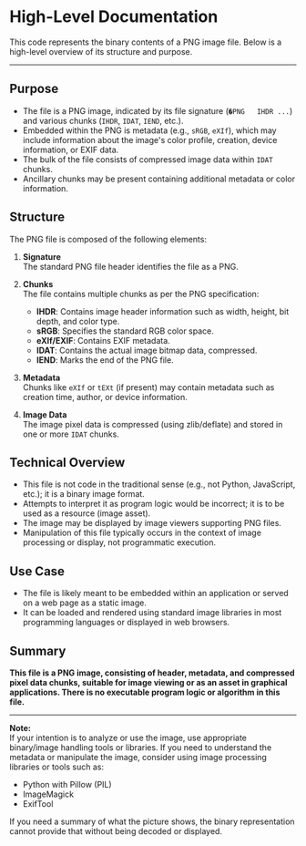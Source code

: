 # High-Level Documentation

This code represents the binary contents of a PNG image file. Below is a high-level overview of its structure and purpose.

---

## Purpose

- The file is a PNG image, indicated by its file signature (`�PNG   IHDR ...`) and various chunks (`IHDR`, `IDAT`, `IEND`, etc.).
- Embedded within the PNG is metadata (e.g., `sRGB`, `eXIf`), which may include information about the image's color profile, creation, device information, or EXIF data.
- The bulk of the file consists of compressed image data within `IDAT` chunks.
- Ancillary chunks may be present containing additional metadata or color information.

## Structure

The PNG file is composed of the following elements:

1. **Signature**  
   The standard PNG file header identifies the file as a PNG.

2. **Chunks**  
   The file contains multiple chunks as per the PNG specification:
   - **IHDR**: Contains image header information such as width, height, bit depth, and color type.
   - **sRGB**: Specifies the standard RGB color space.
   - **eXIf/EXIF**: Contains EXIF metadata.
   - **IDAT**: Contains the actual image bitmap data, compressed.
   - **IEND**: Marks the end of the PNG file.

3. **Metadata**  
   Chunks like `eXIf` or `tEXt` (if present) may contain metadata such as creation time, author, or device information.

4. **Image Data**  
   The image pixel data is compressed (using zlib/deflate) and stored in one or more `IDAT` chunks.

## Technical Overview

- This file is not code in the traditional sense (e.g., not Python, JavaScript, etc.); it is a binary image format.
- Attempts to interpret it as program logic would be incorrect; it is to be used as a resource (image asset).
- The image may be displayed by image viewers supporting PNG files.
- Manipulation of this file typically occurs in the context of image processing or display, not programmatic execution.

## Use Case

- The file is likely meant to be embedded within an application or served on a web page as a static image.
- It can be loaded and rendered using standard image libraries in most programming languages or displayed in web browsers.

## Summary

**This file is a PNG image, consisting of header, metadata, and compressed pixel data chunks, suitable for image viewing or as an asset in graphical applications. There is no executable program logic or algorithm in this file.**

---

**Note:**  
If your intention is to analyze or use the image, use appropriate binary/image handling tools or libraries. If you need to understand the metadata or manipulate the image, consider using image processing libraries or tools such as:  
- Python with Pillow (PIL)
- ImageMagick
- ExifTool

If you need a summary of what the picture shows, the binary representation cannot provide that without being decoded or displayed.